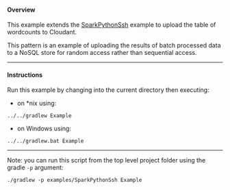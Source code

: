 #### Overview

This example extends the [SparkPythonSsh](./SparkPythonSsh) example to upload the table of wordcounts to Cloudant.

This pattern is an example of uploading the results of batch processed data to a NoSQL store for random access rather than sequential access.

*********************************************************************
#### Instructions

Run this example by changing into the current directory then executing:

- on *nix using:

```
../../gradlew Example
```

- on Windows using:

```
../../gradlew.bat Example
```

*********************************************************************

Note: you can run this script from the top level project folder using the gradle `-p` argument:

```
./gradlew -p examples/SparkPythonSsh Example
```
